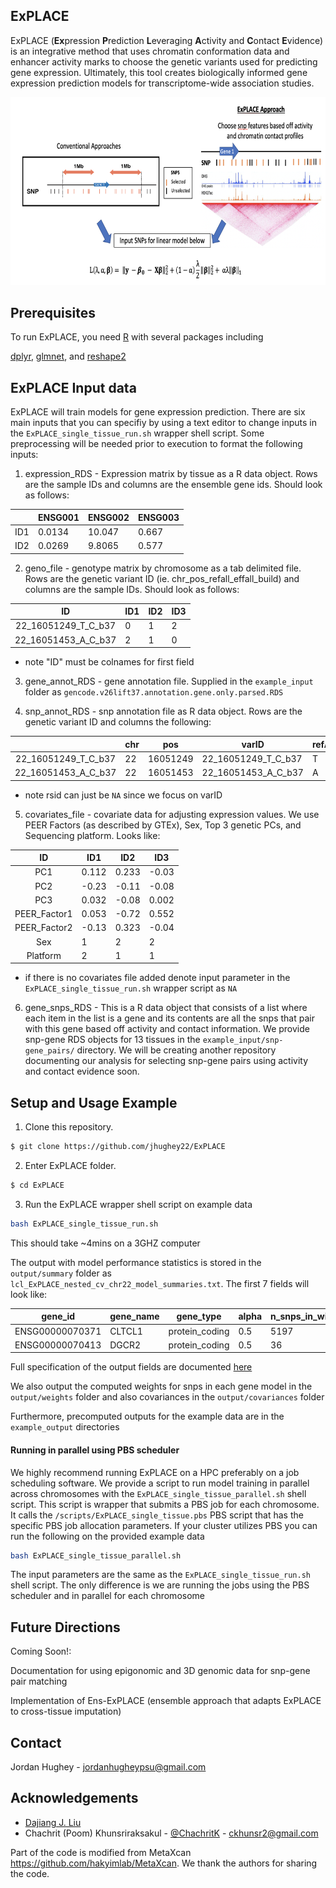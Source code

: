 <!-- ABOUT THE PROJECT -->
## ExPLACE

ExPLACE (**Ex**pression **P**rediction **L**everaging **A**ctivity and **C**ontact **E**vidence) is an integrative method that uses chromatin conformation data and enhancer activity marks to choose the genetic variants used for predicting gene expression.  Ultimately, this tool creates biologically informed gene expression prediction models for transcriptome-wide association studies. 

<p align="center">
   <img src="https://github.com/jhughey22/ExPLACE/raw/main/image/single_tissue_ExPLACE.png" width="734" height="300.7">
</p>

<!-- GETTING STARTED -->
## Prerequisites

To run ExPLACE, you need [R](https://www.r-project.org/) with several packages including

[dplyr](https://cran.r-project.org/web/packages/dplyr/index.html), [glmnet](https://cran.r-project.org/web/packages/glmnet/index.html), and [reshape2](https://cran.r-project.org/web/packages/reshape2/index.html)

<!-- Preparing Input -->
## ExPLACE Input data

ExPLACE will train models for gene expression prediction.  There are six main inputs that you can specifiy by using a text editor to change inputs in the `ExPLACE_single_tissue_run.sh` wrapper shell script.  Some preprocessing will be needed prior to execution to format the following inputs:

1) expression_RDS - Expression matrix by tissue as a R data object.  Rows are the sample IDs and columns are the ensemble gene ids. Should look as follows:

|        | ENSG001 | ENSG002 | ENSG003 | 
| :----: | ------- | ------- | ------- | 
|  ID1   | 0.0134  | 10.047  | 0.667   | 
|  ID2   | 0.0269  | 9.8065  | 0.577   |

2) geno_file - genotype matrix by chromosome as a tab delimited file.  Rows are the genetic variant ID (ie. chr_pos_refall_effall_build) and columns are the sample IDs.  Should look as follows:

| ID                     | ID1 | ID2 | ID3 |
| :--------------------: | --- | --- | --- |
|  22_16051249_T_C_b37   | 0   | 1   | 2   |
|  22_16051453_A_C_b37   | 2   | 1   | 0   |

* note "ID" must be colnames for first field

3) gene_annot_RDS - gene annotation file. Supplied in the `example_input` folder as `gencode.v26lift37.annotation.gene.only.parsed.RDS`

4) snp_annot_RDS - snp annotation file as R data object.  Rows are the genetic variant ID and columns the following:

|                        | chr | pos      | varID               | refAllele | effectAllele | rsid |
| :--------------------: | --- | -------- | ------------------  | --------- | ------------ | ---- |
|  22_16051249_T_C_b37   | 22  | 16051249 | 22_16051249_T_C_b37 | T         | C            | rs1  |
|  22_16051453_A_C_b37   | 22  | 16051453 | 22_16051453_A_C_b37 | A         | C            | rs2  | 

* note rsid can just be `NA` since we focus on varID

5) covariates_file - covariate data for adjusting expression values.  We use PEER Factors (as described by GTEx), Sex, Top 3 genetic PCs, and Sequencing platform.  Looks like:

| ID                | ID1   | ID2   | ID3   |
| :---------------: | ----- | ----- | ----- |
|  PC1              | 0.112 | 0.233 | -0.03 |
|  PC2              | -0.23 | -0.11 | -0.08 |
|  PC3              | 0.032 | -0.08 | 0.002 |
|  PEER_Factor1     | 0.053 | -0.72 | 0.552 |
|  PEER_Factor2     | -0.13 | 0.323 | -0.04 |
|  Sex              | 1     | 2     | 2     |
|  Platform         | 2     | 1     | 1     |

* if there is no covariates file added denote input parameter in the `ExPLACE_single_tissue_run.sh` wrapper script as `NA`

6) gene_snps_RDS - This is a R data object that consists of a list where each item in the list is a gene and its contents are all the snps that pair with this gene based off activity and contact information.  We provide snp-gene RDS objects for 13 tissues in the `example_input/snp-gene_pairs/` directory.  We will be creating another repository documenting our analysis for selecting snp-gene pairs using activity and contact evidence soon.


<!-- USAGE EXAMPLES -->
## Setup and Usage Example

1) Clone this repository.
```bash
$ git clone https://github.com/jhughey22/ExPLACE
```

2) Enter ExPLACE folder.
```bash
$ cd ExPLACE
```

3) Run the ExPLACE wrapper shell script on example data
```bash
bash ExPLACE_single_tissue_run.sh 
```
This should take ~4mins on a 3GHZ computer

The output with model performance statistics is stored in the `output/summary` folder as `lcl_ExPLACE_nested_cv_chr22_model_summaries.txt`.  The first 7 fields will look like:

| gene_id            | gene_name | gene_type      | alpha | n_snps_in_window | n_snps_in_model | lambda_min_mse     |
| :----------------: | --------- | -------------- | ----- | ---------------- | --------------- | ------------------ |
|  ENSG00000070371   | CLTCL1    | protein_coding | 0.5   | 5197             | 35              | 0.0108200838909036 | 
|  ENSG00000070413   | DGCR2     | protein_coding | 0.5   | 36               | 1               | 0.365140539710332  | 

Full specification of the output fields are documented [here](https://github.com/jhughey22/ExPLACE/tree/main/example_output/output_fields.txt)

We also output the computed weights for snps in each gene model in the `output/weights` folder and also covariances in the `output/covariances` folder

Furthermore, precomputed outputs for the example data are in the `example_output` directories

#### Running in parallel using PBS scheduler

We highly recommend running ExPLACE on a HPC preferably on a job scheduling software.  We provide a script to run model training in parallel across chromosomes with the `ExPLACE_single_tissue_parallel.sh` shell script.  This script is wrapper that submits a PBS job for each chromosome.  It calls the `/scripts/ExPLACE_single_tissue.pbs` PBS script that has the specific PBS job allocation parameters.  If your cluster utilizes PBS you can run the following on the provided example data

```bash
bash ExPLACE_single_tissue_parallel.sh
```

The input parameters are the same as the `ExPLACE_single_tissue_run.sh` shell script.  The only difference is we are running the jobs using the PBS scheduler and in parallel for each chromosome

<!-- FUTURE IMPLEMENTATION -->
## Future Directions

Coming Soon!:

Documentation for using epigonomic and 3D genomic data for snp-gene pair matching

Implementation of Ens-ExPLACE (ensemble approach that adapts ExPLACE to cross-tissue imputation)

<!-- CONTACT -->
## Contact

Jordan Hughey - jordanhugheypsu@gmail.com

<!-- ACKNOWLEDGEMENTS -->
## Acknowledgements
* [Dajiang J. Liu](https://dajiangliu.blog/)
* Chachrit (Poom) Khunsriraksakul - [@ChachritK](https://twitter.com/ChachritK) - ckhunsr2@gmail.com

Part of the code is modified from MetaXcan https://github.com/hakyimlab/MetaXcan. We thank the authors for sharing the code.



